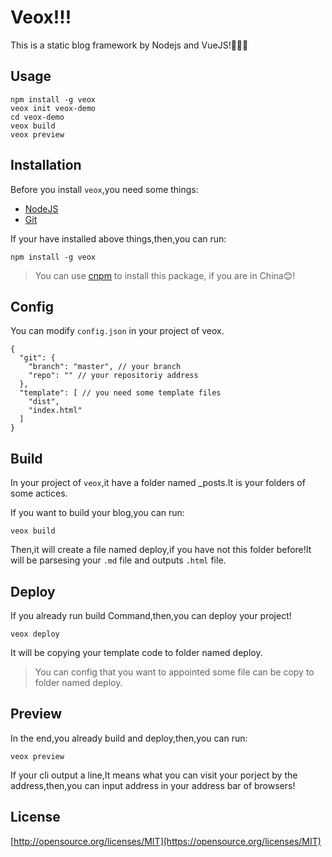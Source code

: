 # Veox!!!

This is a static blog framework by Nodejs and VueJS!🚀🚀🚀

## Usage

```
npm install -g veox
veox init veox-demo
cd veox-demo
veox build
veox preview
```

## Installation

Before you install `veox`,you need some things:

 - [NodeJS](https://nodejs.org/en/)
 - [Git](https://git-scm.com/downloads)
 
If your have installed above things,then,you can run:

```
npm install -g veox
```

> You can use [cnpm](https://npm.taobao.org/) to install this package, if you are in China😊!

## Config

You can modify `config.json` in your project of veox.

```
{
  "git": {
    "branch": "master", // your branch
    "repo": "" // your repositoriy address
  },
  "template": [ // you need some template files
    "dist",
    "index.html"
  ]
}
```

## Build

In your project of `veox`,it have a folder named _posts.It is your folders of some actices.

If you want to build your blog,you can run:

```
veox build
```

Then,it will create a file named deploy,if you have not this folder before!It will be parsesing your `.md` file and outputs `.html` file.

## Deploy

If you already run build Command,then,you can deploy your project!

```
veox deploy
```

It will be copying your template code to folder named deploy.

> You can config that you want to appointed some file can be copy to folder named deploy.

## Preview

In the end,you already build and deploy,then,you can run:

```
veox preview
```

If your cli output a line,It means what you can visit your porject by the address,then,you can input address in your address bar of browsers!

## License

[http://opensource.org/licenses/MIT](https://opensource.org/licenses/MIT)